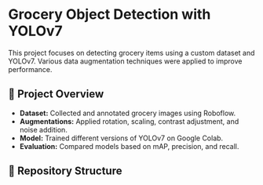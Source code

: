 # Grocery Object Detection with YOLOv7

This project focuses on detecting grocery items using a custom dataset and YOLOv7. Various data augmentation techniques were applied to improve performance.

## 📌 Project Overview
- **Dataset:** Collected and annotated grocery images using Roboflow.
- **Augmentations:** Applied rotation, scaling, contrast adjustment, and noise addition.
- **Model:** Trained different versions of YOLOv7 on Google Colab.
- **Evaluation:** Compared models based on mAP, precision, and recall.

## 📂 Repository Structure
